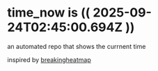 # time_now is (( 2025-09-24T02:45:00.694Z ))

an automated repo that shows the currnent time

inspired by [breakingheatmap](https://github.com/breakingheatmap/breakingheatmap)